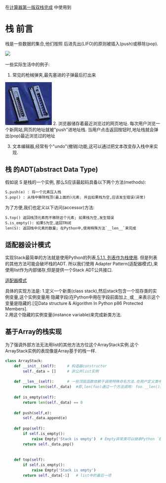 在[计算器第一版双栈完成](https://github.com/shawshanks/Programming_exercise_problems/blob/master/%E7%BC%96%E7%A8%8B%E4%BD%9C%E4%B8%9A%E9%A1%B9%E7%9B%AE_%E8%AE%A1%E7%AE%97%E5%99%A8/%E8%AE%A1%E7%AE%97%E5%99%A8%E7%AC%AC%E4%B8%80%E7%89%88%E5%8F%8C%E6%A0%88%E5%AE%8C%E6%88%90.md) 中使用到
# 栈 前言
栈是一些数据的集合,他们按照 后进先出(LIFO)的原则被插入(push)或移除(pop).

<img src="https://github.com/shawshanks/Programming_exercise_problems/blob/master/Picture/%E6%A0%88.jpg" width = "30%">

一些实际生活中的例子:
1. 常见的枪械弹夹,最先塞进的子弹最后打出来
<img src="https://github.com/shawshanks/Programming_exercise_problems/blob/master/Picture/%E6%89%8B%E6%9E%AA%E5%BC%B9%E5%A4%B9.jpg" width ="30%">
2. 浏览器储存着最近浏览过的网页地址. 每次用户浏览一个新网站,网页的地址就被"push"进地址栈. 当用户点击返回按钮时,地址栈就会弹出(pop)最近浏览过的地址

3. 文本编辑器,经常有个"undo"(撤销)功能,这可以通过把文本改变存入栈中来实现.

## 栈 的ADT(abstract Data Type)
假如说 S 是栈的一个实例, 那么S应该最起码具备以下两个方法(methods):
```Python
S.push(e) : 将一个元素压入栈
S.pop() : 从栈中移除栈顶(最上面的)元素; 并且如果栈为空,应该发生错误(异常)
```
为了方便,我们也定义以下访问(accessor)方法:
```python: 
S.top() 返回栈顶元素而不移除这个元素; 如果栈为空,发生错误
S.is_empty(): 如果S为空,返回TRUE
len(S): 返回栈中元素的数量; 在Python中,使用特殊方法`__len__`来完成
```

## 适配器设计模式
实现Stack最简单的方法就是使用Python的列表,[5.1.1. 列表作为栈使用](https://docs.python.org/zh-cn/3.7/tutorial/datastructures.html#using-lists-as-stacks). 但是列表的其他方法可能会破坏栈的ADT. 所以我们使用 Adapter Pattern(适配器模式),来使用list作为内部储存,但是提供一个Stack ADT公共接口.

[适配器模式](https://zh.wikipedia.org/wiki/%E9%80%82%E9%85%8D%E5%99%A8%E6%A8%A1%E5%BC%8F)

具体的实现方法是: 
1.定义一个新类(class stack),然后stack包含一个现存类的实例变量,这个实例变量用 隐藏字段(在Python中用在字段前面加上`_`或`__`来表示这个变量是隐藏的.[见Data structure & Algorithm In Python p86 Protected Members].  
2.用这个隐藏的实例变量(instance variable)来完成新类方法.

## 基于Array的栈实现
为了强调外部方法无法用list的其他方法方位这个ArrayStack实例.这个ArrayStack实例的表现像是Array基于的栈一样.

```python
class ArrayStack:
    def __init__(self):     # 构造器constructor
        self._data = []     # 非公共list实例
     
    def __len__(self):      # 一些顶层函数依赖于调用特殊命名方法.在用户定义类中,顶层 `len`函数依赖于特殊调用方法: foo.__len__(),
        return len(self._data)  #即,len(foo)通过一个方法调用: foo.__len()来计算
     
    def is_empty(self):
        return len(self._data) == 0
    
    def push(self,e):
        self._data.append(e)
    
    def pop(self):
        if self.is_empty():
            raise Empty('Stack is empty')  # Empty异常类可以继承Python `Exception`类
        return self._data.pop()
        
        
    def top(self):
        if self.is_empty():
            raise Empty('Stack is empty')
        return self._data[-1]   # list中的最后一项

```
